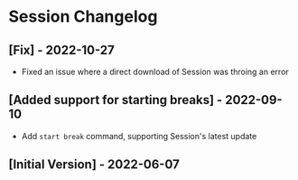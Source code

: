 # Session Changelog

## [Fix] - 2022-10-27

- Fixed an issue where a direct download of Session was throing an error

## [Added support for starting breaks] - 2022-09-10

- Add `start break` command, supporting Session's latest update

## [Initial Version] - 2022-06-07
